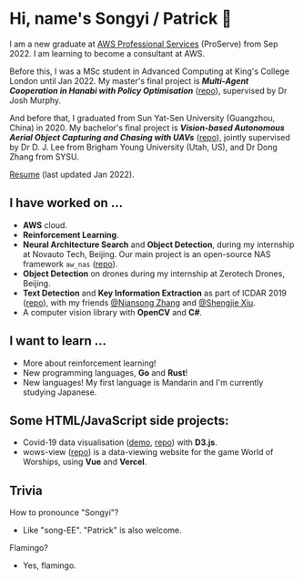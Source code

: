 # Hi, name's Songyi / Patrick 🦩

I am a new graduate at [AWS Professional Services](https://aws.amazon.com/professional-services/) (ProServe) from Sep 2022. I am learning to become a consultant at AWS.

Before this, I was a MSc student in Advanced Computing at King's College London until Jan 2022. My master's final project is **_Multi-Agent Cooperation in Hanabi with Policy Optimisation_** ([repo](https://github.com/patrick22414/hanabi_project)), supervised by Dr Josh Murphy.

And before that, I graduated from Sun Yat-Sen University (Guangzhou, China) in 2020. My bachelor's final project is **_Vision-based Autonomous Aerial Object Capturing and Chasing with UAVs_** ([repo](https://github.com/patrick22414/drone-projects)), jointly supervised by Dr D. J. Lee from Brigham Young University (Utah, US), and Dr Dong Zhang from SYSU.

[Resume](https://docs.google.com/document/d/1liR__ewuFs8mvt6TaHsixV49YssTtwSNniadmpQwqVU/edit?usp=sharing) (last updated Jan 2022).

<!-- I now have a [personal blog site](https://patrick22414.substack.com/), currently in **BETA** cuz I'm too lazy. -->

## I have worked on ...

- **AWS** cloud.
- **Reinforcement Learning**.
- **Neural Architecture Search** and **Object Detection**, during my internship at Novauto Tech, Beijing. Our main project is an open-source NAS framework `aw_nas` ([repo](https://github.com/walkerning/aw_nas)).
- **Object Detection** on drones during my internship at Zerotech Drones, Beijing.
- **Text Detection** and **Key Information Extraction** as part of ICDAR 2019 ([repo](https://github.com/zzzDavid/ICDAR-2019-SROIE)), with my friends [@Niansong Zhang](https://github.com/zzzDavid) and [@Shengjie Xiu](https://github.com/Michael-Xiu).
- A computer vision library with **OpenCV** and **C#**.

## I want to learn ...

- More about reinforcement learning!
- New programming languages, **Go** and **Rust**!
- New languages! My first language is Mandarin and I'm currently studying Japanese.

## Some HTML/JavaScript side projects:

- Covid-19 data visualisation ([demo](https://patrick22414.github.io/coursework-sdv/), [repo](https://github.com/patrick22414/coursework-sdv)) with **D3.js**.
- wows-view ([repo](https://github.com/patrick22414/wows-view)) is a data-viewing website for the game World of Worships, using **Vue** and **Vercel**.

## Trivia

How to pronounce "Songyi"?
- Like "song-EE". "Patrick" is also welcome.

Flamingo?
- Yes, flamingo.

<!-- Email: patrick22414@outlook.com (personal). -->

<!-- ![GitHub stats](https://github-readme-stats.vercel.app/api?username=patrick22414&show_icons=true&theme=ayu-mirage) -->
